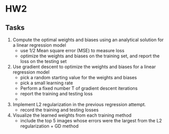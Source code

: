 # HW2
## Tasks
1. Compute the optimal weights and biases using an analytical solution for a linear regression model
   - use 1/2 Mean square error (MSE) to measure loss
   - optimize the weights and biases on the training set, and report the loss on the testing set
2. Use gradient descent to optimize the weights and biases for a linear regression model
   - pick a random starting value for the weights and biases
   - pick a small learning rate
   - Perform a fixed number T of gradient descent iterations
   - report the training and testing loss
   - 
3. Implement L2 regularization in the previous regression attempt.
   - record the training and testing losses
4. Visualize the learned weights from each training method
   - include the top 5 images whose errors were the largest from the L2 regularization + GD method
